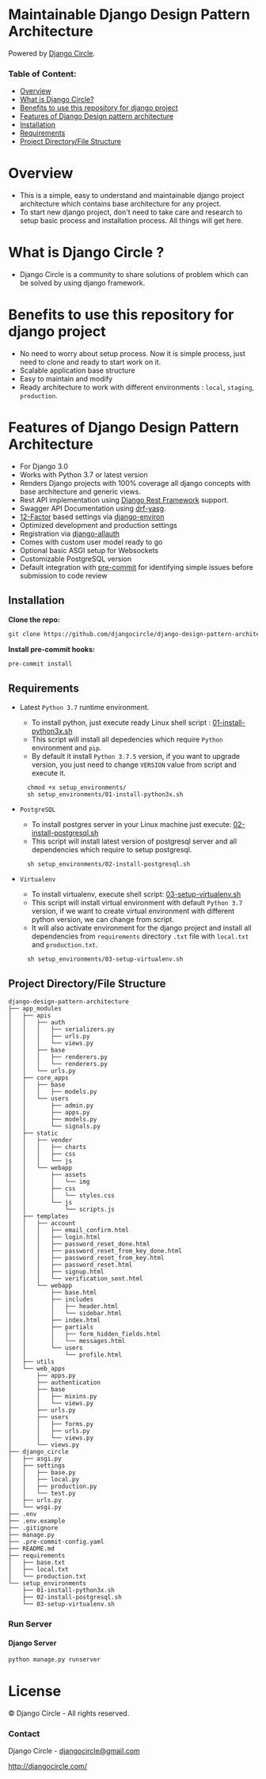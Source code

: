 # Maintainable Django Design Pattern Architecture

Powered by [Django Circle](https://djangocircle.com/).


### Table of Content:
- [Overview](#overview)
- [What is Django Circle?](#what-is-django-circle?)
- [Benefits to use this repository for django project](#benefits-to-use-this-repository-for-django-project)
- [Features of Django Design pattern architecture](#features-of-django-design-pattern-architecture)
- [Installation](#instalation)
- [Requirements](#requirements)
- [Project Directory/File Structure](#project-directory/file-structure)


# Overview
- This is a simple, easy to understand and maintainable django project architecture which contains base architecture for any project.
- To start new django project, don't need to take care and research to setup basic process and installation process. All things will get here.


# What is Django Circle ?
- Django Circle is a community to share solutions of problem which can be solved by using django framework.

# Benefits to use this repository for django project
- No need to worry about setup process. Now it is simple process, just need to clone and ready to start work on it.
- Scalable application base structure
- Easy to maintain and modify
- Ready architecture to work with different environments : `local`, `staging`, `production`.


# Features of Django Design Pattern Architecture

- For Django 3.0
- Works with Python 3.7 or latest version
- Renders Django projects with 100% coverage all django concepts with base architecture and generic views.
- Rest API implementation using [Django Rest Framework](https://www.django-rest-framework.org/) support.
- Swagger API Documentation using [drf-yasg](https://drf-yasg.readthedocs.io/en/stable/).
- [12-Factor](https://12factor.net/) based settings via [django-environ](https://django-environ.readthedocs.io/en/latest/)
- Optimized development and production settings
- Registration via [django-allauth](https://django-allauth.readthedocs.io/en/latest/installation.html)
- Comes with custom user model ready to go
- Optional basic ASGI setup for Websockets
- Customizable PostgreSQL version
- Default integration with [pre-commit](https://github.com/pre-commit/pre-commit) for identifying simple issues before submission to code review

## Installation

**Clone the repo:**

```sh
git clone https://github.com/djangocircle/django-design-pattern-architecture.git
```

**Install pre-commit hooks:**

```sh
pre-commit install
```

## Requirements

- Latest `Python 3.7` runtime environment.

  - To install python, just execute ready Linux shell script : [01-install-python3x.sh](setup_environments/01-install-python3x.sh)
  - This script will install all depedencies which require `Python` environment and `pip`.
  - By default it install `Python 3.7.5` version, if you want to upgrade version, you just need to change `VERSION` value from script and execute it.

  ```
    chmod +x setup_environments/
    sh setup_environments/01-install-python3x.sh
  ```

- `PostgreSQL`

  - To install postgres server in your Linux machine just execute: [02-install-postgresql.sh](setup_environments/02-install-postgresql.sh)
  - This script will install latest version of postgresql server and all dependencies which require to setup postgresql.

  ```
    sh setup_environments/02-install-postgresql.sh
  ```

- `Virtualenv`

  - To install virtualenv, execute shell script: [03-setup-virtualenv.sh](setup_environments/03-setup-virtualenv.sh)
  - This script will install virtual environment with default `Python 3.7` version, if we want to create virtual environment with different python version, we can change from script.
  - It will also activate environment for the django project and install all dependencies from `requirements` directory `.txt` file with `local.txt` and `production.txt`.

  ```
    sh setup_environments/03-setup-virtualenv.sh
  ```

## Project Directory/File Structure

```
django-design-pattern-architecture
├── app_modules
│   ├── apis
│   │   ├── auth
│   │   │   ├── serializers.py
│   │   │   ├── urls.py
│   │   │   └── views.py
│   │   ├── base
│   │   │   ├── renderers.py
│   │   │   └── renderers.py
│   │   └── urls.py
│   ├── core_apps
│   │   ├── base
│   │   │   ├── models.py
│   │   └── users
│   │       ├── admin.py
│   │       ├── apps.py
│   │       ├── models.py
│   │       └── signals.py
│   ├── static
│   │   ├── vender
│   │   │   ├── charts
│   │   │   ├── css
│   │   │   └── js
│   │   └── webapp
│   │       ├── assets
│   │       │   └── img
│   │       ├── css
│   │       │   └── styles.css
│   │       └── js
│   │           └── scripts.js
│   ├── templates
│   │   ├── account
│   │   │   ├── email_confirm.html
│   │   │   ├── login.html
│   │   │   ├── password_reset_done.html
│   │   │   ├── password_reset_from_key_done.html
│   │   │   ├── password_reset_from_key.html
│   │   │   ├── password_reset.html
│   │   │   ├── signup.html
│   │   │   └── verification_sent.html
│   │   └── webapp
│   │       ├── base.html
│   │       ├── includes
│   │       │   ├── header.html
│   │       │   └── sidebar.html
│   │       ├── index.html
│   │       ├── partials
│   │       │   ├── form_hidden_fields.html
│   │       │   └── messages.html
│   │       └── users
│   │           └── profile.html
│   ├── utils
│   └── web_apps
│       ├── apps.py
│       ├── authentication
│       ├── base
│       │   ├── mixins.py
│       │   └── views.py
│       ├── urls.py
│       ├── users
│       │   ├── forms.py
│       │   ├── urls.py
│       │   └── views.py
│       └── views.py
├── django_circle
│   ├── asgi.py
│   ├── settings
│   │   ├── base.py
│   │   ├── local.py
│   │   ├── production.py
│   │   └── test.py
│   ├── urls.py
│   └── wsgi.py
├── .env
├── .env.example
├── .gitignore
├── manage.py
├── .pre-commit-config.yaml
├── README.md
├── requirements
│   ├── base.txt
│   ├── local.txt
│   └── production.txt
└── setup_environments
    ├── 01-install-python3x.sh
    ├── 02-install-postgresql.sh
    └── 03-setup-virtualenv.sh
```

### Run Server

#### Django Server

```sh
python manage.py runserver
```

# License

© Django Circle - All rights reserved.

### Contact

Django Circle - djangocircle@gmail.com

http://djangocircle.com/
